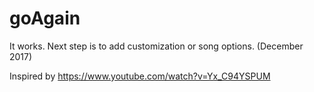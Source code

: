 # goAgain

It works. Next step is to add customization or song options. (December 2017)

Inspired by https://www.youtube.com/watch?v=Yx_C94YSPUM
